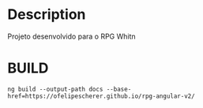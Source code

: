 # Description

  Projeto desenvolvido para o RPG Whitn 

# BUILD    

    ng build --output-path docs --base-href=https://ofelipescherer.github.io/rpg-angular-v2/
